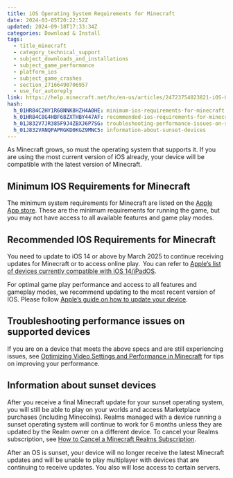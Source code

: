 ```yaml
---
title: iOS Operating System Requirements for Minecraft
date: 2024-03-05T20:22:52Z
updated: 2024-09-18T17:33:34Z
categories: Download & Install
tags:
  - title_minecraft
  - category_technical_support
  - subject_downloads_and_installations
  - subject_game_performance
  - platform_ios
  - subject_game_crashes
  - section_27166490706957
  - use_for_autoreply
link: https://help.minecraft.net/hc/en-us/articles/24723754023821-iOS-Operating-System-Requirements-for-Minecraft
hash:
  h_01HR84C2HY1R68NNK8HZH4A0HE: minimum-ios-requirements-for-minecraft
  h_01HR84C8G4HBF68ZXTHBY447AF: recommended-ios-requirements-for-minecraft
  h_01J832V7JR385F9J4ZBXJ6P7SG: troubleshooting-performance-issues-on-supported-devices
  h_01J832VANQPAPRGKD0KGZ9MNC5: information-about-sunset-devices
---
```


As Minecraft grows, so must the operating system that supports it. If you are using the most current version of iOS already, your device will be compatible with the latest version of Minecraft.

## Minimum IOS Requirements for Minecraft

The minimum system requirements for Minecraft are listed on the [Apple App store](https://apps.apple.com/us/app/minecraft/id479516143). These are the minimum requirements for running the game, but you may not have access to all available features and game play modes.

## Recommended IOS Requirements for Minecraft

You need to update to iOS 14 or above by March 2025 to continue receiving updates for Minecraft or to access online play.  You can refer to [Apple’s list of devices currently compatible with iOS 14/iPadOS](https://support.apple.com/en-us/103202).

For optimal game play performance and access to all features and gameplay modes, we recommend updating to the most recent version of IOS. Please follow [Apple’s guide on how to update your device](https://support.apple.com/en-us/HT204204).

## Troubleshooting performance issues on supported devices

If you are on a device that meets the above specs and are still experiencing issues, see [Optimizing Video Settings and Performance in Minecraft](../Performance-Troubleshooting/Optimizing-Minecraft-Bedrock-Edition-Video-Settings-and-Performance.md) for tips on improving your performance.

## Information about sunset devices

After you receive a final Minecraft update for your sunset operating system, you will still be able to play on your worlds and access Marketplace purchases (including Minecoins). Realms managed with a device running a sunset operating system will continue to work for 6 months unless they are updated by the Realm owner on a different device. To cancel your Realms subscription, see [How to Cancel a Minecraft Realms Subscription](../Cancel-Realms-Subscriptions/Cancel-a-Minecraft-Realms-Subscription-in-the-Minecraft-Menu.md).

After an OS is sunset, your device will no longer receive the latest Minecraft updates and will be unable to play multiplayer with devices that are continuing to receive updates. You also will lose access to certain servers.

